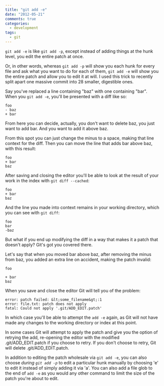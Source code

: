 ```yaml
---
title: "git add -e"
date: "2012-05-21"
comments: true
categories:
  - development
tags:
  - git
---
```

`git add -e` is like `git add -p`, except instead of adding things at the hunk level, you edit the entire patch at once.

<!--more-->

Or, in other words, whereas `git add -p` will show you each hunk for every file and ask what you want to do for each of them, `git add -e` will show you the entire patch and allow you to edit it at will. I used this trick to recently split apart one massive commit into 28 smaller, digestible ones.

Say you've replaced a line containing "baz" with one containing "bar". When you `git add -e`, you'll be presented with a diff like so:

    foo
    - baz
    + bar

From here you can decide, actually, you don't want to delete baz, you just want to add bar. And you want to add it above baz.

From this spot you can just change the minus to a space, making that line context for the diff. Then you can move the line that adds bar above baz, with this result:

    foo
    + bar
    baz

After saving and closing the editor you'll be able to look at the result of your work in the index with `git diff --cached`:

    foo
    + bar
    baz

And the line you made into context remains in your working directory, which you can see with `git diff`:

    foo
    bar
    -baz

But what if you end up modifying the diff in a way that makes it a patch that doesn't apply? Git's got you covered there.

Let's say that when you moved bar above baz, after removing the minus from baz, you added an extra line on accident, making the patch invalid:

    foo

    + bar
    baz

When you save and close the editor Git will tell you of the problem:

    error: patch failed: &lt;some_filename&gt;:1
    error: file.txt: patch does not apply
    fatal: Could not apply '.git/ADD_EDIT.patch'


In which case you'll be able to attempt the `add -e` again, as Git will not have made any changes to the working directory or index at this point.

In some cases Git will attempt to apply the patch and give you the option of retrying the add, re-opening the editor with the modified .git/ADD_EDIT.patch if you choose to retry. If you don't choose to retry, Git will delete .git/ADD_EDIT.patch.

In addition to editing the patch wholesale via `git add -e`, you can also choose <em>during `git add -p`</em> to edit a particular hunk manually by choosing 'e' to edit it instead of simply adding it via 'a'. You can also add a file glob to the end of `add -e` as you would any other command to limit the size of the patch you're about to edit.
